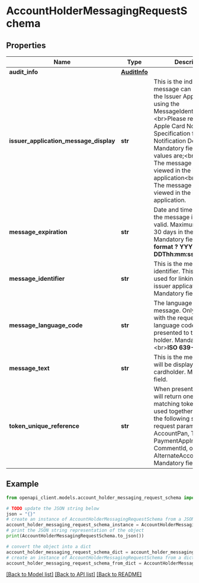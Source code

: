# AccountHolderMessagingRequestSchema


## Properties

Name | Type | Description | Notes
------------ | ------------- | ------------- | -------------
**audit_info** | [**AuditInfo**](AuditInfo.md) |  | 
**issuer_application_message_display** | **str** | This is the indicator if the message can be viewed in the Issuer Application using the MessageIdentifier. &lt;br&gt;Please refer to the Apple Card Notification Specification for Notification Deep Linking. Mandatory field.  Valid values are;&lt;br&gt;TRUE ? The message can be viewed in the issuer application&lt;br&gt;FALSE ? The message cannot be viewed in the issuer application. | 
**message_expiration** | **str** | Date and time after which the message is no longer valid.  Maximum value of 30 days in the future. Mandatory field.  __ISO 8601 format ? YYYY-MM-DDThh:mm:ssTZD__ | 
**message_identifier** | **str** | This is the message identifier. This could be used for linking into the issuer application. Mandatory field. | 
**message_language_code** | **str** | The language of the message.  Only messages with the requested language code will be presented to the account holder. Mandatory field.  &lt;br&gt;__ISO 639-1 format__ | 
**message_text** | **str** | This is the message which will be displayed to the cardholder. Mandatory field. | 
**token_unique_reference** | **str** | When present, the search will return one specific matching token. Cannot be used together with any of the following search request parameters; AccountPan, Token, PaymentAppInstanceId, CommentId, or AlternateAccountIdentifier. Mandatory field. | 

## Example

```python
from openapi_client.models.account_holder_messaging_request_schema import AccountHolderMessagingRequestSchema

# TODO update the JSON string below
json = "{}"
# create an instance of AccountHolderMessagingRequestSchema from a JSON string
account_holder_messaging_request_schema_instance = AccountHolderMessagingRequestSchema.from_json(json)
# print the JSON string representation of the object
print(AccountHolderMessagingRequestSchema.to_json())

# convert the object into a dict
account_holder_messaging_request_schema_dict = account_holder_messaging_request_schema_instance.to_dict()
# create an instance of AccountHolderMessagingRequestSchema from a dict
account_holder_messaging_request_schema_from_dict = AccountHolderMessagingRequestSchema.from_dict(account_holder_messaging_request_schema_dict)
```
[[Back to Model list]](../README.md#documentation-for-models) [[Back to API list]](../README.md#documentation-for-api-endpoints) [[Back to README]](../README.md)


